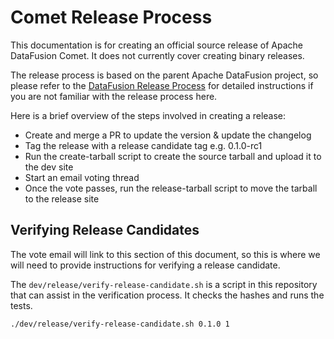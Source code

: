 <!--
Licensed to the Apache Software Foundation (ASF) under one
or more contributor license agreements.  See the NOTICE file
distributed with this work for additional information
regarding copyright ownership.  The ASF licenses this file
to you under the Apache License, Version 2.0 (the
"License"); you may not use this file except in compliance
with the License.  You may obtain a copy of the License at

  http://www.apache.org/licenses/LICENSE-2.0

Unless required by applicable law or agreed to in writing,
software distributed under the License is distributed on an
"AS IS" BASIS, WITHOUT WARRANTIES OR CONDITIONS OF ANY
KIND, either express or implied.  See the License for the
specific language governing permissions and limitations
under the License.
-->

# Comet Release Process

This documentation is for creating an official source release of Apache DataFusion Comet. It does not currently
cover creating binary releases.

The release process is based on the parent Apache DataFusion project, so please refer to the
[DataFusion Release Process](https://github.com/apache/datafusion/blob/main/dev/release/README.md) for detailed
instructions if you are not familiar with the release process here.

Here is a brief overview of the steps involved in creating a release:

- Create and merge a PR to update the version & update the changelog
- Tag the release with a release candidate tag e.g. 0.1.0-rc1
- Run the create-tarball script to create the source tarball and upload it to the dev site
- Start an email voting thread
- Once the vote passes, run the release-tarball script to move the tarball to the release site

## Verifying Release Candidates

The vote email will link to this section of this document, so this is where we will need to provide instructions for
verifying a release candidate.

The `dev/release/verify-release-candidate.sh` is a script in this repository that can assist in the verification
process. It checks the hashes and runs the tests.

```shell
./dev/release/verify-release-candidate.sh 0.1.0 1
```
